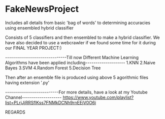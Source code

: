 # FakeNewsProject
Includes all details from basic 'bag of words' to determining accuracies using ensembled hybrid classifier

Consists of 5 classifiers and then ensembled to make a hybrid classifier. We have also decided to use a webcrawler if we found some 
time for it during our FINAL YEAR PROJECT:) 

-------------------------------Till now Different Machine Learning Algorithms have been applied including--------------------
  1.KNN
  2.Naive Bayes
  3.SVM
  4.Random Forest
  5.Decision Tree
  
Then after an ensemble file is produced using above 5 agorithmic files having extension '.py'

---------------------------For more details, have a look at my Youtube Channel--------------------
https://www.youtube.com/playlist?list=PLrjJjRRSflKss7FNMkDCNh9rnEEjV0O6i

REGARDS
